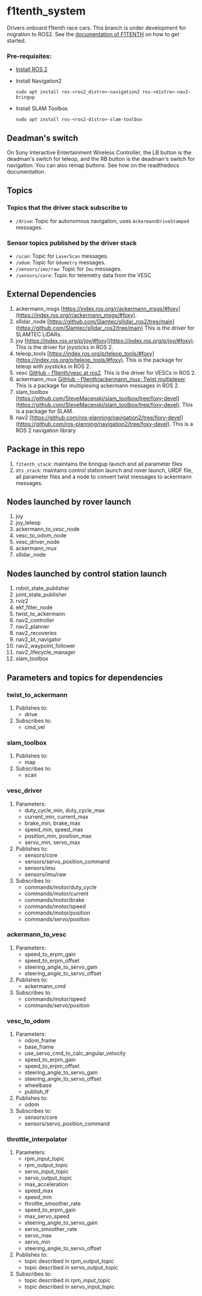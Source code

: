 # f1tenth_system

Drivers onboard f1tenth race cars. This branch is under development for migration to ROS2. See the [documentation of F1TENTH](https://f1tenth.readthedocs.io/en/foxy_test/getting_started/firmware/index.html) on how to get started.

### Pre-requisites:
* [Install ROS 2](https://index.ros.org/doc/ros2/Installation/Foxy/)
* Install Navigation2

    ```sudo apt install ros-<ros2_distro>-navigation2 ros-<distro>-nav2-bringup```

* Install SLAM Toolbox

    ```sudo apt install ros-<ros2-distro>-slam-toolbox```

## Deadman's switch
On Sony Interactive Entertainment Wireless Controller, the LB button is the deadman's switch for teleop, and the RB button is the deadman's switch for navigation. You can also remap buttons. See how on the readthedocs documentation.

## Topics

### Topics that the driver stack subscribe to
- `/drive`: Topic for autonomous navigation, uses `AckermannDriveStamped` messages.

### Sensor topics published by the driver stack
- `/scan`: Topic for `LaserScan` messages.
- `/odom`: Topic for `Odometry` messages.
- `/sensors/imu/raw`: Topic for `Imu` messages.
- `/sensors/core`: Topic for telemetry data from the VESC

## External Dependencies

1. ackermann_msgs [https://index.ros.org/r/ackermann_msgs/#foxy](https://index.ros.org/r/ackermann_msgs/#foxy).
2. sllidar_node [https://github.com/Slamtec/sllidar_ros2/tree/main](https://github.com/Slamtec/sllidar_ros2/tree/main) This is the driver for SLAMTEC LiDARs.
3. joy [https://index.ros.org/p/joy/#foxy](https://index.ros.org/p/joy/#foxy). This is the driver for joysticks in ROS 2.
4. teleop_tools  [https://index.ros.org/p/teleop_tools/#foxy](https://index.ros.org/p/teleop_tools/#foxy). This is the package for teleop with joysticks in ROS 2.
5. vesc [GitHub - f1tenth/vesc at ros2](https://github.com/f1tenth/vesc/tree/ros2). This is the driver for VESCs in ROS 2.
6. ackermann_mux [GitHub - f1tenth/ackermann_mux: Twist multiplexer](https://github.com/f1tenth/ackermann_mux). This is a package for multiplexing ackermann messages in ROS 2.
7. slam_toolbox [https://github.com/SteveMacenski/slam_toolbox/tree/foxy-devel](https://github.com/SteveMacenski/slam_toolbox/tree/foxy-devel). This is a package for SLAM.
8. nav2 [https://github.com/ros-planning/navigation2/tree/foxy-devel](https://github.com/ros-planning/navigation2/tree/foxy-devel). This is a ROS 2 navigation library.
<!-- 7. rosbridge_suite [https://index.ros.org/p/rosbridge_suite/#foxy-overview](https://index.ros.org/p/rosbridge_suite/#foxy-overview) This is a package that allows for websocket connection in ROS 2. -->

## Package in this repo

1. `f1tenth_stack`: maintains the bringup launch and all parameter files
2. `dts_stack`: maintains control station launch and rover launch, URDF file, all parameter files and a node to convert twist messages to ackermann messages.

## Nodes launched by rover launch

1. joy
2. joy_teleop
3. ackermann_to_vesc_node
4. vesc_to_odom_node
5. vesc_driver_node
6. ackermann_mux
7. sllidar_node

## Nodes launched by control station launch

1. robot_state_publisher
2. joint_state_publisher
3. rviz2
4. ekf_filter_node
5. twist_to_ackermann
6. nav2_controller
7. nav2_planner
8. nav2_recoveries
9. nav2_bt_navigator
10. nav2_waypoint_follower
11. nav2_lifecycle_manager
12. slam_toolbox

## Parameters and topics for dependencies

### twist_to_ackermann

1. Publishes to:
   - drive
2. Subscribes to:
   - cmd_vel
   
### slam_toolbox

1. Publishes to:
   - map
2. Subscribes to:
   - scan

### vesc_driver

1. Parameters:
   - duty_cycle_min, duty_cycle_max
   - current_min, current_max
   - brake_min, brake_max
   - speed_min, speed_max
   - position_min, position_max
   - servo_min, servo_max
2. Publishes to:
   - sensors/core
   - sensors/servo_position_command
   - sensors/imu
   - sensors/imu/raw
3. Subscribes to:
   - commands/motor/duty_cycle
   - commands/motor/current
   - commands/motor/brake
   - commands/motor/speed
   - commands/motor/position
   - commands/servo/position

### ackermann_to_vesc

1. Parameters:
   - speed_to_erpm_gain
   - speed_to_erpm_offset
   - steering_angle_to_servo_gain
   - steering_angle_to_servo_offset
2. Publishes to:
   - ackermann_cmd
3. Subscribes to:
   - commands/motor/speed
   - commands/servo/position

### vesc_to_odom

1. Parameters:
   - odom_frame
   - base_frame
   - use_servo_cmd_to_calc_angular_velocity
   - speed_to_erpm_gain
   - speed_to_erpm_offset
   - steering_angle_to_servo_gain
   - steering_angle_to_servo_offset
   - wheelbase
   - publish_tf
2. Publishes to:
   - odom
3. Subscribes to:
   - sensors/core
   - sensors/servo_position_command

### throttle_interpolator

1. Parameters:
   - rpm_input_topic
   - rpm_output_topic
   - servo_input_topic
   - servo_output_topic
   - max_acceleration
   - speed_max
   - speed_min
   - throttle_smoother_rate
   - speed_to_erpm_gain
   - max_servo_speed
   - steering_angle_to_servo_gain
   - servo_smoother_rate
   - servo_max
   - servo_min
   - steering_angle_to_servo_offset
2. Publishes to:
   - topic described in rpm_output_topic
   - topic described in servo_output_topic
3. Subscribes to:
   - topic described in rpm_input_topic
   - topic described in servo_input_topic
